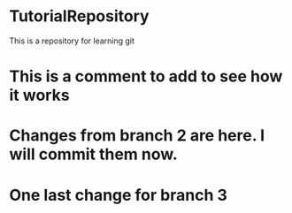 # TutorialRepository
This is a repository for learning git

# This is a comment to add to see how it works

# Changes from branch 2 are here.  I will commit them now.

# One last change for branch 3
